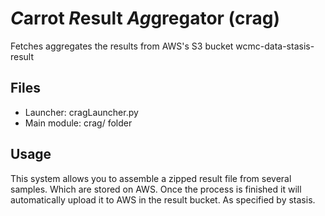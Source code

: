 # *C*arrot *R*esult *Ag*gregator (crag)
Fetches aggregates the results from AWS's S3 bucket wcmc-data-stasis-result

## Files
- Launcher: cragLauncher.py
- Main module: crag/ folder

## Usage

This system allows you to assemble a zipped result file from several samples. Which are stored on AWS. Once the process is finished
it will automatically upload it to AWS in the result bucket. As specified by stasis.